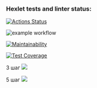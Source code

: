 ### Hexlet tests and linter status:

[![Actions Status](https://github.com/Aleksey-Belov/frontend-project-46/workflows/hexlet-check/badge.svg)](https://github.com/Aleksey-Belov/frontend-project-46/actions)

![example workflow](https://github.com/Aleksey-Belov/frontend-project-46/actions/workflows/frontend-project-46.yml/badge.svg)

[![Maintainability](https://api.codeclimate.com/v1/badges/aac429031ad75c4f9757/maintainability)](https://codeclimate.com/github/Aleksey-Belov/frontend-project-46/maintainability)

[![Test Coverage](https://api.codeclimate.com/v1/badges/aac429031ad75c4f9757/test_coverage)](https://codeclimate.com/github/Aleksey-Belov/frontend-project-46/test_coverage)

3 шаг
<a href="https://asciinema.org/a/j5nsPtuCQtqkq7j37Qk9RrqiZ" target="_blank"><img src="https://asciinema.org/a/j5nsPtuCQtqkq7j37Qk9RrqiZ.svg" /></a>

5 шаг
<a href="https://asciinema.org/a/iAyjFHFSFvOIgFuxa972zlAZq" target="_blank"><img src="https://asciinema.org/a/iAyjFHFSFvOIgFuxa972zlAZq.svg" /></a>
